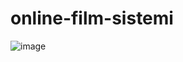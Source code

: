 # online-film-sistemi

![image](https://user-images.githubusercontent.com/109850623/180618756-d16dd1c7-a164-438c-b915-93141cfcc6a7.png)

